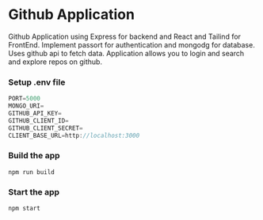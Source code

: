 # Github Application
Github Application using Express for backend and React and Tailind for FrontEnd.
Implement passort for authentication and mongodg for database. Uses github api to
fetch data. Application allows you to login and search and explore repos on github.

### Setup .env file

```js
PORT=5000
MONGO_URI=
GITHUB_API_KEY=
GITHUB_CLIENT_ID=
GITHUB_CLIENT_SECRET=
CLIENT_BASE_URL=http://localhost:3000
```

### Build the app

```shell
npm run build
```

### Start the app

```shell
npm start
```

